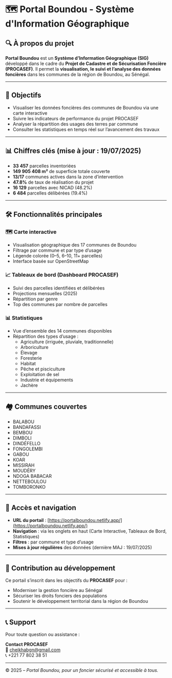 # 🗺️ Portal Boundou - Système d'Information Géographique

## 🔍 À propos du projet

**Portal Boundou** est un **Système d’Information Géographique (SIG)** développé dans le cadre du **Projet de Cadastre et de Sécurisation Foncière (PROCASEF)**. Il permet la **visualisation, le suivi et l’analyse des données foncières** dans les communes de la région de Boundou, au Sénégal.

---

## 🎯 Objectifs

- Visualiser les données foncières des communes de Boundou via une carte interactive
- Suivre les indicateurs de performance du projet PROCASEF
- Analyser la répartition des usages des terres par commune
- Consulter les statistiques en temps réel sur l’avancement des travaux

---

## 📊 Chiffres clés (mise à jour : 19/07/2025)

- **33 457** parcelles inventoriées  
- **149 905 408 m²** de superficie totale couverte  
- **13/17** communes actives dans la zone d’intervention  
- **47.8%** de taux de réalisation du projet  
- **16 129** parcelles avec NICAD (48.2%)  
- **6 484** parcelles délibérées (19.4%)

---

## 🛠️ Fonctionnalités principales

### 🗺️ Carte interactive
- Visualisation géographique des 17 communes de Boundou
- Filtrage par commune et par type d’usage
- Légende colorée (0–5, 6–10, 11+ parcelles)
- Interface basée sur OpenStreetMap

### 📈 Tableaux de bord (Dashboard PROCASEF)
- Suivi des parcelles identifiées et délibérées
- Projections mensuelles (2025)
- Répartition par genre
- Top des communes par nombre de parcelles

### 📊 Statistiques
- Vue d’ensemble des 14 communes disponibles
- Répartition des types d’usage :
  - Agriculture (irriguée, pluviale, traditionnelle)
  - Arboriculture
  - Élevage
  - Foresterie
  - Habitat
  - Pêche et pisciculture
  - Exploitation de sel
  - Industrie et équipements
  - Jachère

---

## 🏘️ Communes couvertes

- BALABOU  
- BANDAFASSI  
- BEMBOU  
- DIMBOLI  
- DINDÉFELLO  
- FONGOLEMBI  
- GABOU  
- KOAR  
- MISSIRAH  
- MOUDÉRY  
- NDOGA BABACAR  
- NETTEBOULOU  
- TOMBORONKO

---

## 🔗 Accès et navigation

- **URL du portail** : [https://portalboundou.netlify.app/](https://portalboundou.netlify.app/)
- **Navigation** : via les onglets en haut (Carte Interactive, Tableaux de Bord, Statistiques)
- **Filtres** : par commune et type d’usage
- **Mises à jour régulières** des données (dernière MAJ : 19/07/2025)

---

## 🤝 Contribution au développement

Ce portail s’inscrit dans les objectifs du **PROCASEF** pour :

- Moderniser la gestion foncière au Sénégal
- Sécuriser les droits fonciers des populations
- Soutenir le développement territorial dans la région de Boundou

---

## 📞 Support

Pour toute question ou assistance :

**Contact PROCASEF**  
📧 cheikhabgn@gmail.com  
📞 +221 77 802 38 51

---

© 2025 – *Portal Boundou, pour un foncier sécurisé et accessible à tous.*
